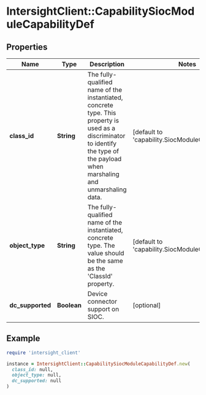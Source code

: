 # IntersightClient::CapabilitySiocModuleCapabilityDef

## Properties

| Name | Type | Description | Notes |
| ---- | ---- | ----------- | ----- |
| **class_id** | **String** | The fully-qualified name of the instantiated, concrete type. This property is used as a discriminator to identify the type of the payload when marshaling and unmarshaling data. | [default to &#39;capability.SiocModuleCapabilityDef&#39;] |
| **object_type** | **String** | The fully-qualified name of the instantiated, concrete type. The value should be the same as the &#39;ClassId&#39; property. | [default to &#39;capability.SiocModuleCapabilityDef&#39;] |
| **dc_supported** | **Boolean** | Device connector support on SIOC. | [optional] |

## Example

```ruby
require 'intersight_client'

instance = IntersightClient::CapabilitySiocModuleCapabilityDef.new(
  class_id: null,
  object_type: null,
  dc_supported: null
)
```


